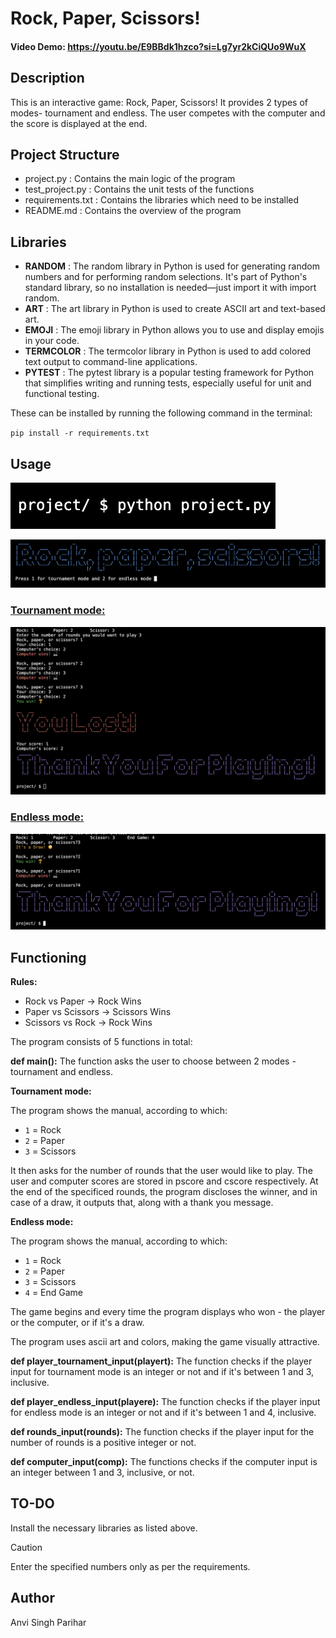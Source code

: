 # Rock, Paper, Scissors!

#### Video Demo: https://youtu.be/E9BBdk1hzco?si=Lg7yr2kCiQUo9WuX

## Description
This is an interactive game: Rock, Paper, Scissors! It provides 2 types of modes- tournament and endless. The user competes with the computer and the score is displayed at the end.

## Project Structure
- project.py : Contains the main logic of the program
- test_project.py : Contains the unit tests of the functions
- requirements.txt : Contains the libraries which need to be installed
- README.md : Contains the overview of the program

## Libraries
- **RANDOM** : The random library in Python is used for generating random numbers and for performing random selections. It's part of Python's standard library, so no installation is needed—just import it with import random.
- **ART** : The art library in Python is used to create ASCII art and text-based art.
- **EMOJI** : The emoji library in Python allows you to use and display emojis in your code.
- **TERMCOLOR** : The termcolor library in Python is used to add colored text output to command-line applications.
- **PYTEST** : The pytest library is a popular testing framework for Python that simplifies writing and running tests, especially useful for unit and functional testing.

These can be installed by running the following command in the terminal:

`pip install -r requirements.txt`

## Usage

![command to run program](<1.png>)

![welcome](<2.png>)

### **<ins>Tournament mode:**

![tournament mode](<3.png>)

### **<ins>Endless mode:**

![endless mode](<4.png>)

## Functioning

**Rules:**

- Rock vs Paper → Rock Wins
- Paper vs Scissors → Scissors Wins
- Scissors vs Rock → Rock Wins

The program consists of 5 functions in total:

**def main():** The function asks the user to choose between 2 modes - tournament and endless.

**Tournament mode:**

The program shows the manual, according to which:
- `1` = Rock
- `2` = Paper
- `3` = Scissors

It then asks for the number of rounds that the user would like to play. The user and computer scores are stored in pscore and cscore respectively. At the end of the specificed rounds, the program discloses the winner, and in case of a draw, it outputs that, along with a thank you message.

**Endless mode:**

The program shows the manual, according to which:
- `1` = Rock
- `2` = Paper
- `3` = Scissors
- `4` = End Game

The game begins and every time the program displays who won - the player or the computer, or if it's a draw.

The program uses ascii art and colors, making the game visually attractive.

**def player_tournament_input(playert):** The function checks if the player input for tournament mode is an integer or not and if it's between 1 and 3, inclusive.

**def player_endless_input(playere):** The function checks if the player input for endless mode is an integer or not and if it's between 1 and 4, inclusive.

**def rounds_input(rounds):** The function checks if the player input for the number of rounds is a positive integer or not.

**def computer_input(comp):** The functions checks if the computer input is an integer between 1 and 3, inclusive, or not.

## TO-DO
Install the necessary libraries as listed above.


> [!CAUTION]
> Enter the specified numbers only as per the requirements.

## Author
Anvi Singh Parihar


